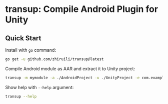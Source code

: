 # transup: Compile Android Plugin for Unity

## Quick Start

Install with `go` command:

```bash
go get -u github.com/zhiruili/transup@latest
```

Compile Android module as AAR and extract it to Unity project:

```bash
transup -m mymodule -a ./AndroidProject -u ./UnityProject -e com.example.mymodule.MainActivity -B
```

Show help with `--help` argument:

```bash
transup --help
```
